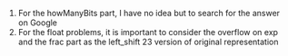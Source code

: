 1. For the howManyBits part, I have no idea but to search for the answer on Google
2. For the float problems, it is important to consider the overflow on exp and the frac part as the left_shift 23 version of original representation